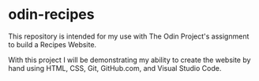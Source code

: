 # odin-recipes

This repository is intended for my use with The Odin Project's assignment to build a Recipes Website.

With this project I will be demonstrating my ability to create the website by hand using HTML, CSS, Git, GitHub.com, and Visual Studio Code.